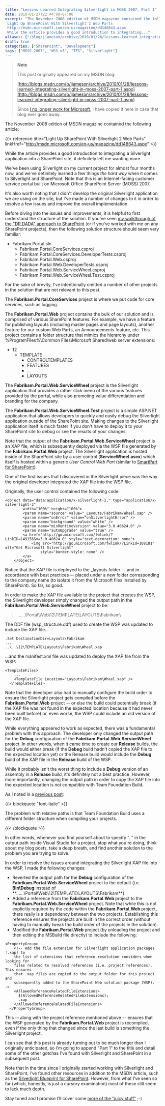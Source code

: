 ```yaml
---
title: "Lessons Learned Integrating Silverlight in MOSS 2007, Part 1"
date: 2010-01-27T22:44:00-07:00
excerpt: "The November 2008 edition of MSDN magazine contained the following article: 
 Light Up SharePoint With Silverlight 2 Web Parts 
 http://msdn.microsoft.com/en-us/magazine/dd148643.aspx 
 While the article provides a good introduction to integrating..."
aliases: ["/blog/jjameson/archive/2010/01/28/lessons-learned-integrating-silverlight-in-moss-2007-part-1.aspx"]
draft: true
categories: ["SharePoint", "Development"]
tags: ["MOSS 2007", "WSS v3", "TFS", "Silverlight"]
---
```


> **Note**
>
> This post originally appeared on my MSDN blog:
>
> [http://blogs.msdn.com/b/jjameson/archive/2010/01/28/lessons-learned-integrating-silverlight-in-moss-2007-part-1.aspx](http://blogs.msdn.com/b/jjameson/archive/2010/01/28/lessons-learned-integrating-silverlight-in-moss-2007-part-1.aspx)
>
> Since [I no longer work for Microsoft](/blog/jjameson/2011/09/02/last-day-with-microsoft), I have copied it here in case that blog ever goes away.

The November 2008 edition of MSDN magazine contained the following article:

{{< reference title="Light Up SharePoint With Silverlight 2 Web Parts" linkHref="http://msdn.microsoft.com/en-us/magazine/dd148643.aspx" >}}

While the article provides a good introduction to integrating a Silverlight application into a SharePoint site, it definitely left me wanting more.

We've been using Silverlight on my current project for almost four months now, and we've definitely learned a few things *the hard way* when it comes to Silverlight and SharePoint. Note that this is an Internet-facing customer service portal built on Microsoft Office SharePoint Server (MOSS) 2007.

It's also worth noting that I didn't develop the original Silverlight application we are using on the site, but I've made a number of changes to it in order to resolve a few issues and improve the overall implementation.

Before diving into the issues and improvements, it is helpful to first understand the structure of the solution. If you've seen [my walkthrough of the "DR.DADA" approach to SharePoint](/blog/jjameson/2009/09/28/sample-walkthrough-of-the-dr-dada-approach-to-sharepoint) (or if you've worked with me on any SharePoint projects), then the following solution structure should seem very familiar:

- Fabrikam.Portal.sln
  - Fabrikam.Portal.CoreServices.csproj
  - Fabrikam.Portal.CoreServices.DeveloperTests.csproj
  - Fabrikam.Portal.Web.csproj
  - Fabrikam.Portal.Web.DeveloperTests.csproj
  - Fabrikam.Portal.Web.ServiceWheel.csproj
  - Fabrikam.Portal.Web.ServiceWheel.Test.csproj

For the sake of brevity, I've intentionally omitted a number of other projects in the solution that are not relevant to this post.

The **Fabrikam.Portal.CoreServices** project is where we put code for core services, such as logging.

The **Fabrikam.Portal.Web** project contains the bulk of our solution and is comprised of various SharePoint features. For example, we have a feature for publishing layouts (including master pages and page layouts), another feature for our custom Web Parts, an Announcements feature, etc. This project contains a folder structure that mimics the hierarchy under %ProgramFiles%\Common Files\Microsoft Shared\web server extensions:

- 12
  - TEMPLATE
    - CONTROLTEMPLATES
    - FEATURES
    - ...
    - LAYOUTS

The **Fabrikam.Portal.Web.ServiceWheel** project is the Silverlight application that provides a rather slick menu of the various features provided by the portal, while also promoting value differentiation and branding for the company.

The **Fabrikam.Portal.Web.ServiceWheel.Test** project is a simple ASP.NET application that allows developers to quickly and easily debug the Silverlight application outside of the SharePoint site. Making changes to the Silverlight application itself is much faster if you don't have to deploy it to your SharePoint site to debug or see the results of your changes.

Note that the output of the **Fabrikam.Portal.Web.ServiceWheel** project is an XAP file, which is subsequently deployed via the WSP file generated by the **Fabrikam.Portal.Web** project. The Silverlight application is hosted inside of the SharePoint site by a user control (**ServiceWheel.ascx**) which itself is hosted within a generic *User Control Web Part* (similar to [SmartPart for SharePoint](http://www.codeplex.com/smartpart)).

One of the first issues that I discovered in the Silverlight piece was the way the original developer integrated the XAP file into the WSP file.

Originally, the user control contained the following code:

```
<object data="data:application/x-silverlight-2," type="application/x-silverlight-2"
        width="100%" height="100%">
        <param name="source" value="_Layouts/Fabrikam/Wheel.xap" />
        <param name="onError" value="onSilverlightError" />
        <param name="background" value="white" />
        <param name="minRuntimeVersion" value="3.0.40624.0" />
        <param name="autoUpgrade" value="true" />
        <a href="http://go.microsoft.com/fwlink/?LinkID=149156&v=3.0.40624.0" style="text-decoration: none">
            <img src="http://go.microsoft.com/fwlink/?LinkId=108181" alt="Get Microsoft Silverlight"
                style="border-style: none" />
        </a>
    </object>
```

Notice that the XAP file is deployed to the \_layouts folder -- and in accordance with best practices -- placed under a new folder corresponding to the company name (to isolate it from the Microsoft files installed by SharePoint). So far, so good.

In order to make the XAP file available to the project that creates the WSP, the Silverlight developer simply changed the output path in the **Fabrikam.Portal.Web.ServiceWheel** project to be:

> ..\..\..\Portal\Web\12\TEMPLATE\LAYOUTS\Fabrikam\

The DDF file (wsp\_structure.ddf) used to create the WSP was updated to include the XAP file...

```
.Set DestinationDir=Layouts\Fabrikam
...
..\..\12\TEMPLATE\Layouts\Fabrikam\Wheel.xap
```

...and the manifest.xml file was updated to deploy the XAP file from the WSP:

```
<TemplateFiles>
    ...
    <TemplateFile Location="Layouts\Fabrikam\Wheel.xap" />
  </TemplateFiles>
```

Note that the developer also had to manually configure the build order to ensure the Silverlight project gets compiled before the **Fabrikam.Portal.Web** project -- or else the build could potentially break (if the XAP file was not found in the expected location because it had never been built before) or, even worse, the WSP could include an old version of the XAP file.

While everything appeared to work as expected, there was a fundamental problem with this approach. The developer only changed the output path for the **Debug** configuration of  the **Fabrikam.Portal.Web.ServiceWheel** project. In other words, when it came time to create our **Release** builds, the build would either break (if the **Debug** build hadn't copied the XAP file to the expected location yet) or the Release build would include the **Debug** build of the XAP file in the **Release** build of the WSP.

While it probably isn't the worst thing to include a **Debug** version of an assembly in a **Release** build, it's definitely not a best practice. However, more importantly, changing the output path in order to copy the XAP file into the expected location is not compatible with Team Foundation Build.

As I noted in a [previous post](/blog/jjameson/2009/11/18/building-sharepoint-wsps-with-team-foundation-build):

{{< blockquote "font-italic" >}}

The problem with relative paths is that Team Foundation Build uses a different folder structure when compiling your projects.

{{< /blockquote >}}

In other words, whenever you find yourself about to specify ".." in the output path inside Visual Studio for a project, stop what you're doing, think about my blog posts, take a deep breath, and find another solution to the problem you are trying to solve.

In order to resolve the issues around integrating the Silverlight XAP file into the WSP, I made the following changes:

- Reverted the output path for the **Debug** configuration of the **Fabrikam.Portal.Web.ServiceWheel** project to the default (i.e. **Bin\Debug** instead of **..\..\..\Portal\Web\12\TEMPLATE\LAYOUTS\Fabrikam\**).
- Added a reference from the **Fabrikam.Portal.Web** project to the **Fabrikam.Portal.Web.ServiceWheel** project. Note that while this is not explicitly required by the code within the **Fabrikam.Portal.Web** project, there really is a dependency between the two projects. Establishing this reference ensures the projects are built in the correct order (without having to manually tweak the build order of the projects in the solution).
- Modified the **Fabrikam.Portal.Web** project (by unloading the project and then editing the MSBuild file directly) to include the following:

```
<PropertyGroup>
    <!-- Add the file extension for Silverlight application packages (.xap) to
    the list of extensions that reference resolution considers when looking for
    files related to resolved references (i.e. project references). This ensures
    that .xap files are copied to the output folder for this project and
    subsequently added to the SharePoint Web solution package (WSP). -->
    <AllowedReferenceRelatedFileExtensions>
      $(AllowedReferenceRelatedFileExtensions);
      .xap
    </AllowedReferenceRelatedFileExtensions>
  </PropertyGroup>
```

This -- along with the project reference mentioned above -- ensures that the WSP generated by the **Fabrikam.Portal.Web** project is recompiled, even if the only thing that changed since the last build is something the Silverlight project.

I can see that this post is already turning out to be much longer than I originally anticipated, so I'm going to append "Part 1" to the title and detail some of the other gotchas I've found with Silverlight and SharePoint in a subsequent post.

Note that in the time since I originally started working with Silverlight and SharePoint, I've found other resources in addition to the MSDN article, such as the [Silverlight Blueprint for SharePoint](http://msdn.microsoft.com/en-us/sharepoint/cc303301.aspx). However, from what I've seen so far (which, honestly, is just a cursory examination) most of these still seem to lack much depth.

Stay tuned and I promise I'll cover some [more of the "juicy stuff"](/blog/jjameson/2010/01/29/lessons-learned-integrating-silverlight-in-moss-2007-part-2) ;-)


